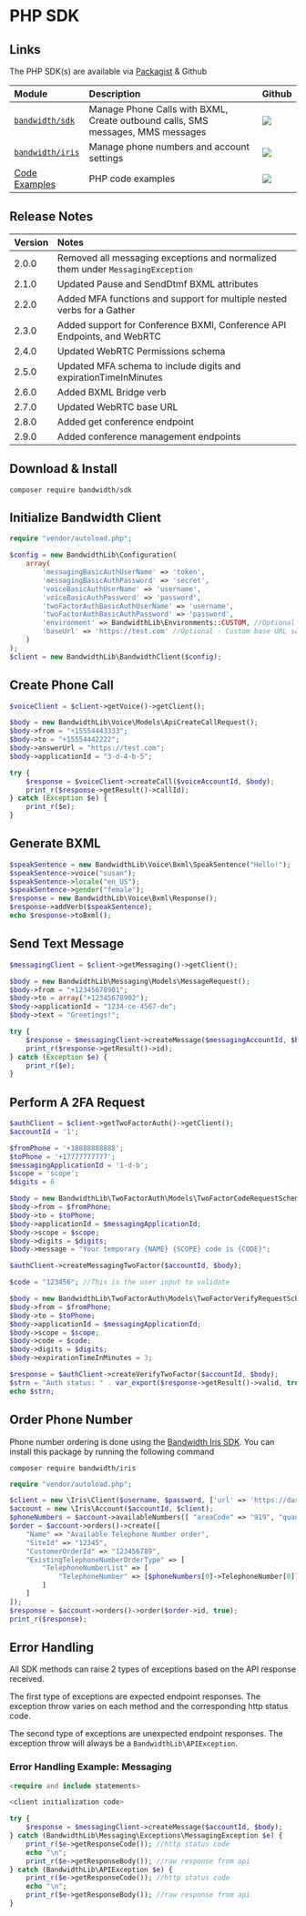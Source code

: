 # PHP SDK

## Links

The PHP SDK(s) are available via [Packagist](https://packagist.org/) & Github

| Module                                                                 | Description                                                                     | Github                                                                                              |
|:-----------------------------------------------------------------------|:--------------------------------------------------------------------------------|:----------------------------------------------------------------------------------------------------|
| [`bandwidth/sdk`](https://packagist.org/packages/bandwidth/sdk)        | Manage Phone Calls with BXML, Create outbound calls, SMS messages, MMS messages | [<img src="https://github.com/favicon.ico">](https://github.com/Bandwidth/php-sdk)                  |
| [`bandwidth/iris`](https://packagist.org/packages/bandwidth/iris)      | Manage phone numbers and account settings                                       | [<img src="https://github.com/favicon.ico">](https://github.com/Bandwidth/php-bandwidth-iris)       |
| [Code Examples](https://github.com/Bandwidth/examples/tree/master/php) | PHP code examples                                                               | [<img src="https://github.com/favicon.ico">](https://github.com/Bandwidth/examples/tree/master/php) |

## Release Notes

| Version | Notes                                                                           |
|:--------|:--------------------------------------------------------------------------------|
| 2.0.0   | Removed all messaging exceptions and normalized them under `MessagingException` |
| 2.1.0   | Updated Pause and SendDtmf BXML attributes                                      |
| 2.2.0   | Added MFA functions and support for multiple nested verbs for a Gather          |
| 2.3.0   | Added support for Conference BXMl, Conference API Endpoints, and WebRTC         |
| 2.4.0   | Updated WebRTC Permissions schema                                               |
| 2.5.0   | Updated MFA schema to include digits and expirationTimeInMinutes                |
| 2.6.0   | Added BXML Bridge verb                                                          |
| 2.7.0   | Updated WebRTC base URL                                                         |
| 2.8.0 | Added get conference endpoint |
| 2.9.0 | Added conference management endpoints |

## Download & Install

```
composer require bandwidth/sdk
```

## Initialize Bandwidth Client

```php
require "vendor/autoload.php";

$config = new BandwidthLib\Configuration(
    array(
        'messagingBasicAuthUserName' => 'token',
        'messagingBasicAuthPassword' => 'secret',
        'voiceBasicAuthUserName' => 'username',
        'voiceBasicAuthPassword' => 'password',
        'twoFactorAuthBasicAuthUserName' => 'username',
        'twoFactorAuthBasicAuthPassword' => 'password',
        'environment' => BandwidthLib\Environments::CUSTOM, //Optional - Used for custom base URLs
        'baseUrl' => 'https://test.com' //Optional - Custom base URL set here
    )
);
$client = new BandwidthLib\BandwidthClient($config);
```

## Create Phone Call

```php
$voiceClient = $client->getVoice()->getClient();

$body = new BandwidthLib\Voice\Models\ApiCreateCallRequest();
$body->from = "+15554443333";
$body->to = "+15554442222";
$body->answerUrl = "https://test.com";
$body->applicationId = "3-d-4-b-5";

try {
    $response = $voiceClient->createCall($voiceAccountId, $body);
    print_r($response->getResult()->callId);
} catch (Exception $e) {
    print_r($e);
}
```
## Generate BXML

```php
$speakSentence = new BandwidthLib\Voice\Bxml\SpeakSentence("Hello!");
$speakSentence->voice("susan");
$speakSentence->locale("en_US");
$speakSentence->gender("female");
$response = new BandwidthLib\Voice\Bxml\Response();
$response->addVerb($speakSentence);
echo $response->toBxml();
```

## Send Text Message

```php
$messagingClient = $client->getMessaging()->getClient();

$body = new BandwidthLib\Messaging\Models\MessageRequest();
$body->from = "+12345678901";
$body->to = array("+12345678902");
$body->applicationId = "1234-ce-4567-de";
$body->text = "Greetings!";

try {
    $response = $messagingClient->createMessage($messagingAccountId, $body);
    print_r($response->getResult()->id);
} catch (Exception $e) {
    print_r($e);
}
```

## Perform A 2FA Request

```php
$authClient = $client->getTwoFactorAuth()->getClient();
$accountId = '1';

$fromPhone = '+18888888888';
$toPhone = '+17777777777';
$messagingApplicationId = '1-d-b';
$scope = 'scope';
$digits = 6

$body = new BandwidthLib\TwoFactorAuth\Models\TwoFactorCodeRequestSchema();
$body->from = $fromPhone;
$body->to = $toPhone;
$body->applicationId = $messagingApplicationId;
$body->scope = $scope;
$body->digits = $digits;
$body->message = "Your temporary {NAME} {SCOPE} code is {CODE}";

$authClient->createMessagingTwoFactor($accountId, $body);

$code = "123456"; //This is the user input to validate

$body = new BandwidthLib\TwoFactorAuth\Models\TwoFactorVerifyRequestSchema();
$body->from = $fromPhone;
$body->to = $toPhone;
$body->applicationId = $messagingApplicationId;
$body->scope = $scope;
$body->code = $code;
$body->digits = $digits;
$body->expirationTimeInMinutes = 3;

$response = $authClient->createVerifyTwoFactor($accountId, $body);
$strn = "Auth status: " . var_export($response->getResult()->valid, true) . "\n";
echo $strn;
```

## Order Phone Number

Phone number ordering is done using the [Bandwidth Iris SDK](https://github.com/Bandwidth/php-bandwidth-iris). You can install this package by running the following command

```
composer require bandwidth/iris
```

```php
require "vendor/autoload.php";

$client = new \Iris\Client($username, $password, ['url' => 'https://dashboard.bandwidth.com/api/']);
$account = new \Iris\Account($accountId, $client);
$phoneNumbers = $account->availableNumbers([ "areaCode" => "919", "quantity" => 3 ]);
$order = $account->orders()->create([
    "Name" => "Available Telephone Number order",
    "SiteId" => "12345",
    "CustomerOrderId" => "123456789",
    "ExistingTelephoneNumberOrderType" => [
        "TelephoneNumberList" => [
            "TelephoneNumber" => [$phoneNumbers[0]->TelephoneNumber[0]]
        ]
    ]
]);
$response = $account->orders()->order($order->id, true);
print_r($response);
```

## Error Handling

All SDK methods can raise 2 types of exceptions based on the API response received.

The first type of exceptions are expected endpoint responses. The exception throw varies on each method and the corresponding http status code.

The second type of exceptions are unexpected endpoint responses. The exception throw will always be a `BandwidthLib\APIException`.

### Error Handling Example: Messaging

```php
<require and include statements>

<client initialization code>

try {
    $response = $messagingClient->createMessage($accountId, $body);
} catch (BandwidthLib\Messaging\Exceptions\MessagingException $e) {
    print_r($e->getResponseCode()); //http status code
    echo "\n";
    print_r($e->getResponseBody()); //raw response from api
} catch (BandwidthLib\APIException $e) {
    print_r($e->getResponseCode()); //http status code
    echo "\n";
    print_r($e->getResponseBody()); //raw response from api
}
```
